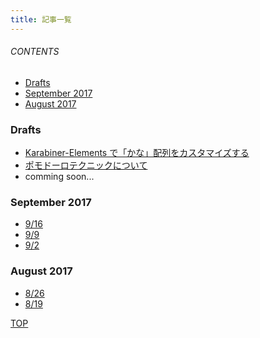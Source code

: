 ```yaml
---
title: 記事一覧
---
```

<a id="top"></a>

###### CONTENTS

- [Drafts](#drafts)
- [September 2017](#september-2017)
- [August 2017](#august-2017)

<a id="drafts"></a>
### Drafts

- [Karabiner-Elements で「かな」配列をカスタマイズする](/draft/karabiner-elements.html)
- [ポモドーロテクニックについて](/draft/pomodoro-technique.html)
- comming soon...

<a id="september-2017"></a>
### September 2017

- [9/16](/entry/2017/09/16/180320)
- [9/9](/entry/2017/09/09/111638)
- [9/2](/entry/2017/09/02/170406)

<a id="august-2017"></a>
### August 2017

- [8/26](/entry/2017/08/26/104312)
- [8/19](/entry/2017/08/19/063735)

[TOP](#top)
